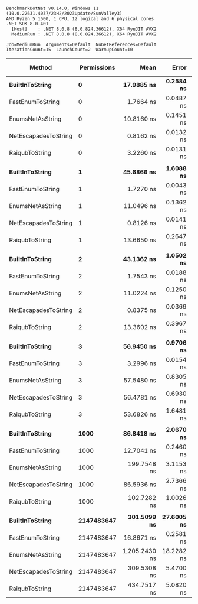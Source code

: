 ```

BenchmarkDotNet v0.14.0, Windows 11 (10.0.22631.4037/23H2/2023Update/SunValley3)
AMD Ryzen 5 1600, 1 CPU, 12 logical and 6 physical cores
.NET SDK 8.0.401
  [Host]    : .NET 8.0.8 (8.0.824.36612), X64 RyuJIT AVX2
  MediumRun : .NET 8.0.8 (8.0.824.36612), X64 RyuJIT AVX2

Job=MediumRun  Arguments=Default  NuGetReferences=Default  
IterationCount=15  LaunchCount=2  WarmupCount=10  

```
| Method               | Permissions | Mean          | Error      | StdDev     | Ratio | RatioSD | Gen0   | Allocated | Alloc Ratio |
|--------------------- |------------ |--------------:|-----------:|-----------:|------:|--------:|-------:|----------:|------------:|
| **BuiltInToString**      | **0**           |    **17.9885 ns** |  **0.2584 ns** |  **0.3706 ns** |  **1.00** |    **0.03** | **0.0057** |      **24 B** |        **1.00** |
| FastEnumToString     | 0           |     1.7664 ns |  0.0487 ns |  0.0698 ns |  0.10 |    0.00 |      - |         - |        0.00 |
| EnumsNetAsString     | 0           |    10.8160 ns |  0.1451 ns |  0.1987 ns |  0.60 |    0.02 |      - |         - |        0.00 |
| NetEscapadesToString | 0           |     0.8162 ns |  0.0132 ns |  0.0190 ns |  0.05 |    0.00 |      - |         - |        0.00 |
| RaiqubToString       | 0           |     3.2260 ns |  0.0131 ns |  0.0188 ns |  0.18 |    0.00 |      - |         - |        0.00 |
|                      |             |               |            |            |       |         |        |           |             |
| **BuiltInToString**      | **1**           |    **45.6866 ns** |  **1.6088 ns** |  **2.3073 ns** |  **1.00** |    **0.07** | **0.0057** |      **24 B** |        **1.00** |
| FastEnumToString     | 1           |     1.7270 ns |  0.0043 ns |  0.0059 ns |  0.04 |    0.00 |      - |         - |        0.00 |
| EnumsNetAsString     | 1           |    11.0496 ns |  0.1362 ns |  0.1864 ns |  0.24 |    0.01 |      - |         - |        0.00 |
| NetEscapadesToString | 1           |     0.8126 ns |  0.0141 ns |  0.0188 ns |  0.02 |    0.00 |      - |         - |        0.00 |
| RaiqubToString       | 1           |    13.6650 ns |  0.2647 ns |  0.3961 ns |  0.30 |    0.02 |      - |         - |        0.00 |
|                      |             |               |            |            |       |         |        |           |             |
| **BuiltInToString**      | **2**           |    **43.1362 ns** |  **1.0502 ns** |  **1.5718 ns** |  **1.00** |    **0.05** | **0.0057** |      **24 B** |        **1.00** |
| FastEnumToString     | 2           |     1.7543 ns |  0.0188 ns |  0.0250 ns |  0.04 |    0.00 |      - |         - |        0.00 |
| EnumsNetAsString     | 2           |    11.0224 ns |  0.1250 ns |  0.1833 ns |  0.26 |    0.01 |      - |         - |        0.00 |
| NetEscapadesToString | 2           |     0.8375 ns |  0.0369 ns |  0.0504 ns |  0.02 |    0.00 |      - |         - |        0.00 |
| RaiqubToString       | 2           |    13.3602 ns |  0.3967 ns |  0.5937 ns |  0.31 |    0.02 |      - |         - |        0.00 |
|                      |             |               |            |            |       |         |        |           |             |
| **BuiltInToString**      | **3**           |    **56.9450 ns** |  **0.9706 ns** |  **1.4528 ns** |  **1.00** |    **0.04** | **0.0172** |      **72 B** |        **1.00** |
| FastEnumToString     | 3           |     3.2996 ns |  0.0154 ns |  0.0225 ns |  0.06 |    0.00 |      - |         - |        0.00 |
| EnumsNetAsString     | 3           |    57.5480 ns |  0.8305 ns |  1.2173 ns |  1.01 |    0.03 | 0.0362 |     152 B |        2.11 |
| NetEscapadesToString | 3           |    56.4781 ns |  0.6930 ns |  0.9939 ns |  0.99 |    0.03 | 0.0172 |      72 B |        1.00 |
| RaiqubToString       | 3           |    53.6826 ns |  1.6481 ns |  2.4669 ns |  0.94 |    0.05 | 0.0114 |      48 B |        0.67 |
|                      |             |               |            |            |       |         |        |           |             |
| **BuiltInToString**      | **1000**        |    **86.8418 ns** |  **2.0670 ns** |  **3.0938 ns** |  **1.00** |    **0.05** | **0.0305** |     **128 B** |        **1.00** |
| FastEnumToString     | 1000        |    12.7041 ns |  0.2460 ns |  0.3681 ns |  0.15 |    0.01 | 0.0076 |      32 B |        0.25 |
| EnumsNetAsString     | 1000        |   199.7548 ns |  3.1153 ns |  4.6629 ns |  2.30 |    0.10 | 0.1070 |     448 B |        3.50 |
| NetEscapadesToString | 1000        |    86.5936 ns |  2.7366 ns |  4.0959 ns |  1.00 |    0.06 | 0.0305 |     128 B |        1.00 |
| RaiqubToString       | 1000        |   102.7282 ns |  1.0026 ns |  1.5007 ns |  1.18 |    0.04 | 0.0248 |     104 B |        0.81 |
|                      |             |               |            |            |       |         |        |           |             |
| **BuiltInToString**      | **2147483647**  |   **301.5099 ns** | **27.6005 ns** | **39.5839 ns** |  **1.02** |    **0.19** | **0.1278** |     **536 B** |        **1.00** |
| FastEnumToString     | 2147483647  |    16.8671 ns |  0.2581 ns |  0.3862 ns |  0.06 |    0.01 | 0.0115 |      48 B |        0.09 |
| EnumsNetAsString     | 2147483647  | 1,205.2430 ns | 18.2282 ns | 27.2831 ns |  4.07 |    0.53 | 0.3300 |    1384 B |        2.58 |
| NetEscapadesToString | 2147483647  |   309.5308 ns |  5.4700 ns |  8.1872 ns |  1.04 |    0.14 | 0.1278 |     536 B |        1.00 |
| RaiqubToString       | 2147483647  |   434.7517 ns |  5.0820 ns |  7.2884 ns |  1.47 |    0.19 | 0.2465 |    1032 B |        1.93 |
